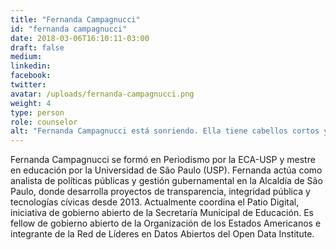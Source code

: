 ```yaml
---
title: "Fernanda Campagnucci"
id: "fernanda campagnucci"
date: 2018-03-06T16:10:11-03:00
draft: false
medium:
linkedin:
facebook:
twitter:
avatar: /uploads/fernanda-campagnucci.png
weight: 4
type: person
role: counselor
alt: "Fernanda Campagnucci está sonriendo. Ella tiene cabellos cortos y negros."
---
```


Fernanda Campagnucci se formó en Periodismo por la ECA-USP y mestre en educación por la Universidad de São Paulo (USP). Fernanda actúa como analista de políticas públicas y gestión gubernamental en la Alcaldía de São Paulo, donde desarrolla proyectos de transparencia, integridad pública y tecnologías cívicas desde 2013. Actualmente coordina el Patio Digital, iniciativa de gobierno abierto de la Secretaría Municipal de Educación. Es fellow de gobierno abierto de la Organización de los Estados Americanos e integrante de la Red de Líderes en Datos Abiertos del Open Data Institute.
